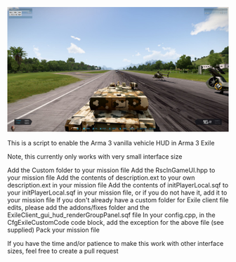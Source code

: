 ![Screenshot](Hud.jpg)

This is a script to enable the Arma 3 vanilla vehicle HUD in Arma 3 Exile

Note, this currently only works with very small interface size

Add the Custom folder to your mission file
Add the RscInGameUI.hpp to your mission file
Add the contents of description.ext to your own description.ext in your mission file
Add the contents of initPlayerLocal.sqf to your initPlayerLocal.sqf in your mission file, or if you do not have it, add it to your mission file
If you don't already have a custom folder for Exile client file edits, please add the addons/fixes folder and the ExileClient_gui_hud_renderGroupPanel.sqf file
In your config.cpp, in the CfgExileCustomCode code block, add the exception for the above file (see supplied)
Pack your mission file

If you have the time and/or patience to make this work with other interface sizes, feel free to create a pull request

